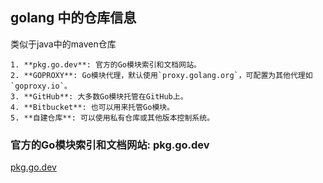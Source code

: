 ## golang 中的仓库信息
类似于java中的maven仓库

```text
1. **pkg.go.dev**: 官方的Go模块索引和文档网站。
2. **GOPROXY**: Go模块代理，默认使用`proxy.golang.org`，可配置为其他代理如`goproxy.io`。
3. **GitHub**: 大多数Go模块托管在GitHub上。
4. **Bitbucket**: 也可以用来托管Go模块。
5. **自建仓库**: 可以使用私有仓库或其他版本控制系统。
```

### 官方的Go模块索引和文档网站: pkg.go.dev
[pkg.go.dev](https://pkg.go.dev/)